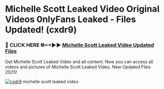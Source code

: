 # Michelle Scott Leaked Video Original Videos 0nlyFans Leaked - Files Updated! (cxdr9)

<h3>🔴 CLICK HERE 🌐==►► <a href="https://tinyurl.com/ms9xzufz" rel="nofollow">Michelle Scott Leaked Video Updated Files</a></h3>

Get Michelle Scott Leaked Video and all content. Now you can access all videos and pictures of Michelle Scott Leaked Video. New Updated Files 2025!

[![cxdr9](https://i.imgur.com/ppqm5kG.gif)](https://tinyurl.com/ms9xzufz)
michelle scott leaked video
